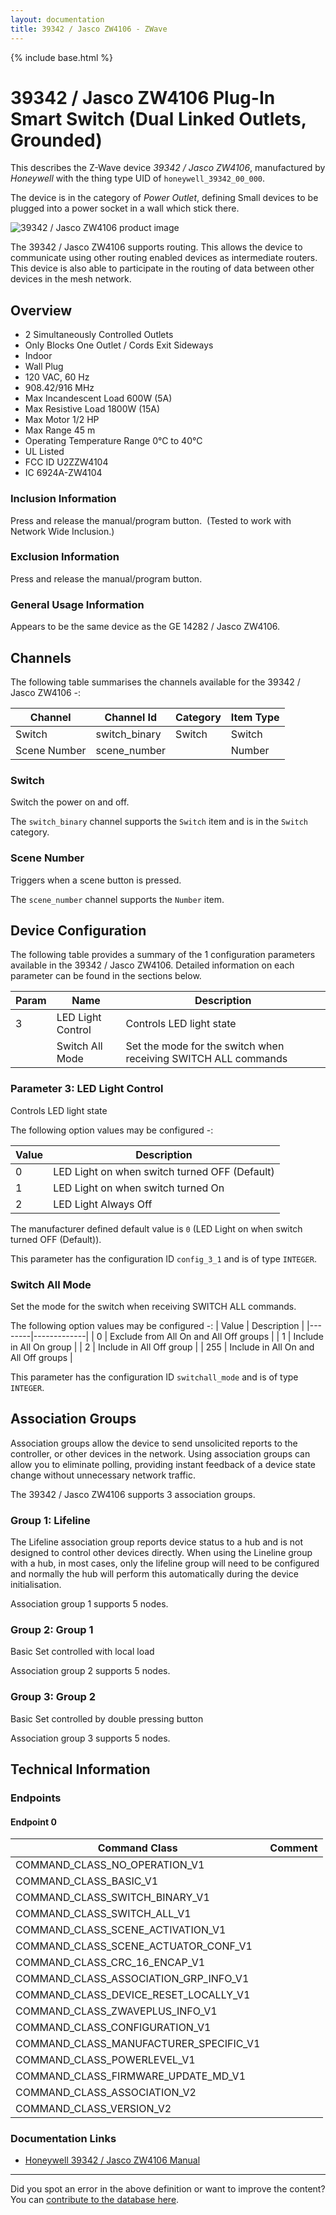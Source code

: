 ```yaml
---
layout: documentation
title: 39342 / Jasco ZW4106 - ZWave
---
```


{% include base.html %}

# 39342 / Jasco ZW4106 Plug-In Smart Switch (Dual Linked Outlets, Grounded)
This describes the Z-Wave device *39342 / Jasco ZW4106*, manufactured by *Honeywell* with the thing type UID of ```honeywell_39342_00_000```.

The device is in the category of *Power Outlet*, defining Small devices to be plugged into a power socket in a wall which stick there.

![39342 / Jasco ZW4106 product image](https://www.cd-jackson.com/zwave_device_uploads/922/922_default.png)


The 39342 / Jasco ZW4106 supports routing. This allows the device to communicate using other routing enabled devices as intermediate routers.  This device is also able to participate in the routing of data between other devices in the mesh network.

## Overview

  * 2 Simultaneously Controlled Outlets
  * Only Blocks One Outlet / Cords Exit Sideways
  * Indoor
  * Wall Plug
  * 120 VAC, 60 Hz
  * 908.42/916 MHz
  * Max Incandescent Load 600W (5A)
  * Max Resistive Load 1800W (15A)
  * Max Motor 1/2 HP
  * Max Range 45 m
  * Operating Temperature Range 0°C to 40°C
  * UL Listed
  * FCC ID U2ZZW4104
  * IC 6924A-ZW4104

### Inclusion Information

Press and release the manual/program button.  (Tested to work with Network Wide Inclusion.)

### Exclusion Information

Press and release the manual/program button.

### General Usage Information

Appears to be the same device as the GE 14282 / Jasco ZW4106.

## Channels

The following table summarises the channels available for the 39342 / Jasco ZW4106 -:

| Channel | Channel Id | Category | Item Type |
|---------|------------|----------|-----------|
| Switch | switch_binary | Switch | Switch | 
| Scene Number | scene_number |  | Number | 

### Switch

Switch the power on and off.

The ```switch_binary``` channel supports the ```Switch``` item and is in the ```Switch``` category.

### Scene Number

Triggers when a scene button is pressed.

The ```scene_number``` channel supports the ```Number``` item.



## Device Configuration

The following table provides a summary of the 1 configuration parameters available in the 39342 / Jasco ZW4106.
Detailed information on each parameter can be found in the sections below.

| Param | Name  | Description |
|-------|-------|-------------|
| 3 | LED Light Control | Controls LED light state |
|  | Switch All Mode | Set the mode for the switch when receiving SWITCH ALL commands |

### Parameter 3: LED Light Control

Controls LED light state

The following option values may be configured -:

| Value  | Description |
|--------|-------------|
| 0 | LED Light on when switch turned OFF (Default) |
| 1 | LED Light on when switch turned On |
| 2 | LED Light Always Off |

The manufacturer defined default value is ```0``` (LED Light on when switch turned OFF (Default)).

This parameter has the configuration ID ```config_3_1``` and is of type ```INTEGER```.

### Switch All Mode

Set the mode for the switch when receiving SWITCH ALL commands.

The following option values may be configured -:
| Value  | Description |
|--------|-------------|
| 0 | Exclude from All On and All Off groups |
| 1 | Include in All On group |
| 2 | Include in All Off group |
| 255 | Include in All On and All Off groups |

This parameter has the configuration ID ```switchall_mode``` and is of type ```INTEGER```.


## Association Groups

Association groups allow the device to send unsolicited reports to the controller, or other devices in the network. Using association groups can allow you to eliminate polling, providing instant feedback of a device state change without unnecessary network traffic.

The 39342 / Jasco ZW4106 supports 3 association groups.

### Group 1: Lifeline

The Lifeline association group reports device status to a hub and is not designed to control other devices directly. When using the Lineline group with a hub, in most cases, only the lifeline group will need to be configured and normally the hub will perform this automatically during the device initialisation.

Association group 1 supports 5 nodes.

### Group 2: Group 1

Basic Set controlled with local load

Association group 2 supports 5 nodes.

### Group 3: Group 2

Basic Set controlled by double pressing button

Association group 3 supports 5 nodes.

## Technical Information

### Endpoints

#### Endpoint 0

| Command Class | Comment |
|---------------|---------|
| COMMAND_CLASS_NO_OPERATION_V1| |
| COMMAND_CLASS_BASIC_V1| |
| COMMAND_CLASS_SWITCH_BINARY_V1| |
| COMMAND_CLASS_SWITCH_ALL_V1| |
| COMMAND_CLASS_SCENE_ACTIVATION_V1| |
| COMMAND_CLASS_SCENE_ACTUATOR_CONF_V1| |
| COMMAND_CLASS_CRC_16_ENCAP_V1| |
| COMMAND_CLASS_ASSOCIATION_GRP_INFO_V1| |
| COMMAND_CLASS_DEVICE_RESET_LOCALLY_V1| |
| COMMAND_CLASS_ZWAVEPLUS_INFO_V1| |
| COMMAND_CLASS_CONFIGURATION_V1| |
| COMMAND_CLASS_MANUFACTURER_SPECIFIC_V1| |
| COMMAND_CLASS_POWERLEVEL_V1| |
| COMMAND_CLASS_FIRMWARE_UPDATE_MD_V1| |
| COMMAND_CLASS_ASSOCIATION_V2| |
| COMMAND_CLASS_VERSION_V2| |

### Documentation Links

* [Honeywell 39342 / Jasco ZW4106 Manual](https://www.cd-jackson.com/zwave_device_uploads/922/39342-HQSG-v1.pdf)

---

Did you spot an error in the above definition or want to improve the content?
You can [contribute to the database here](http://www.cd-jackson.com/index.php/zwave/zwave-device-database/zwave-device-list/devicesummary/922).
